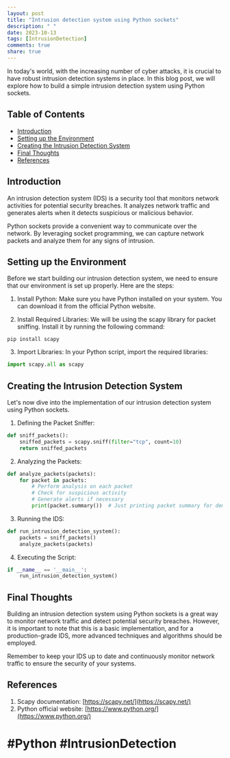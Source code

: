 ```yaml
---
layout: post
title: "Intrusion detection system using Python sockets"
description: " "
date: 2023-10-13
tags: [IntrusionDetection]
comments: true
share: true
---
```


In today's world, with the increasing number of cyber attacks, it is crucial to have robust intrusion detection systems in place. In this blog post, we will explore how to build a simple intrusion detection system using Python sockets.

## Table of Contents
- [Introduction](#introduction)
- [Setting up the Environment](#setting-up-the-environment)
- [Creating the Intrusion Detection System](#creating-the-intrusion-detection-system)
- [Final Thoughts](#final-thoughts)
- [References](#references)

## Introduction

An intrusion detection system (IDS) is a security tool that monitors network activities for potential security breaches. It analyzes network traffic and generates alerts when it detects suspicious or malicious behavior.

Python sockets provide a convenient way to communicate over the network. By leveraging socket programming, we can capture network packets and analyze them for any signs of intrusion.

## Setting up the Environment

Before we start building our intrusion detection system, we need to ensure that our environment is set up properly. Here are the steps:

1. Install Python: Make sure you have Python installed on your system. You can download it from the official Python website.

2. Install Required Libraries: We will be using the scapy library for packet sniffing. Install it by running the following command:
```
pip install scapy
```

3. Import Libraries: In your Python script, import the required libraries:
```python
import scapy.all as scapy
```

## Creating the Intrusion Detection System

Let's now dive into the implementation of our intrusion detection system using Python sockets.

1. Defining the Packet Sniffer:
```python
def sniff_packets():
    sniffed_packets = scapy.sniff(filter="tcp", count=10)
    return sniffed_packets
```

2. Analyzing the Packets:
```python
def analyze_packets(packets):
    for packet in packets:
        # Perform analysis on each packet
        # Check for suspicious activity
        # Generate alerts if necessary
        print(packet.summary())  # Just printing packet summary for demonstration purposes
```

3. Running the IDS:
```python
def run_intrusion_detection_system():
    packets = sniff_packets()
    analyze_packets(packets)
```

4. Executing the Script:
```python
if __name__ == '__main__':
    run_intrusion_detection_system()
```

## Final Thoughts

Building an intrusion detection system using Python sockets is a great way to monitor network traffic and detect potential security breaches. However, it is important to note that this is a basic implementation, and for a production-grade IDS, more advanced techniques and algorithms should be employed.

Remember to keep your IDS up to date and continuously monitor network traffic to ensure the security of your systems.

## References

1. Scapy documentation: [https://scapy.net/](https://scapy.net/)
2. Python official website: [https://www.python.org/](https://www.python.org/)

# #Python #IntrusionDetection